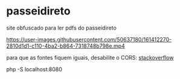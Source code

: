 # passeidireto
site obfuscado para ler pdfs do passeidireto

https://user-images.githubusercontent.com/50637180/161412270-2810d1d1-c110-4ba2-b864-7318748b798e.mp4

para que as fontes fiquem iguais, desabilite o CORS: [stackoverflow](https://stackoverflow-com.translate.goog/questions/3102819/disable-same-origin-policy-in-chrome?_x_tr_sl=en&_x_tr_tl=pt&_x_tr_hl=pt-BR&_x_tr_pto=wapp)

php -S localhost:8080
